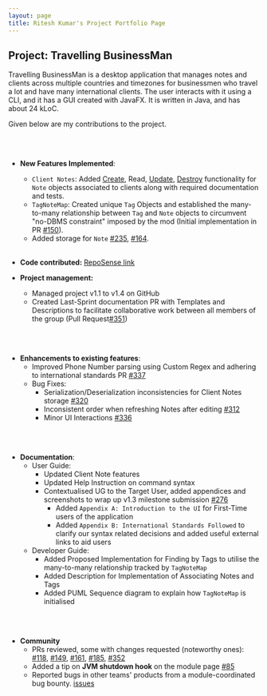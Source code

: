```yaml
---
layout: page
title: Ritesh Kumar's Project Portfolio Page
---
```


## Project: Travelling BusinessMan

Travelling BusinessMan is a desktop application that manages notes and clients across multiple countries and timezones for businessmen who travel a lot and have many international clients. The user interacts with it using a CLI, and it has a GUI created with JavaFX. It is written in Java, and has about 24 kLoC.

Given below are my contributions to the project.

<br/><br/>
* **New Features Implemented**:
  * `Client Notes`: Added [Create](https://github.com/AY2021S1-CS2103T-F11-4/tp/pull/134), Read, [Update](https://github.com/AY2021S1-CS2103T-F11-4/tp/pull/259), [Destroy](https://github.com/AY2021S1-CS2103T-F11-4/tp/pull/203) functionality for `Note` objects associated to clients along with required documentation and tests.  
  * `TagNoteMap`: Created unique `Tag` Objects and established the many-to-many relationship between `Tag` and `Note` objects to circumvent "no-DBMS constraint" imposed by the mod (Initial implementation in PR [#150](https://github.com/AY2021S1-CS2103T-F11-4/tp/pull/150)). 
  * Added storage for `Note` [#235](https://github.com/AY2021S1-CS2103T-F11-4/tp/pull/235), [#164](https://github.com/AY2021S1-CS2103T-F11-4/tp/pull/164).
<br/><br/>
* **Code contributed:** [RepoSense link](https://nus-cs2103-ay2021s1.github.io/tp-dashboard/#breakdown=true&search=rtshkmr&sort=groupTitle&sortWithin=title&since=2020-08-14&timeframe=commit&mergegroup=&groupSelect=groupByRepos&checkedFileTypes=docs~functional-code~test-code~other)

* **Project management:**
  * Managed project v1.1 to v1.4 on GitHub
  * Created Last-Sprint documentation PR with Templates and Descriptions to facilitate collaborative work between all members of the group (Pull Request[#351](https://github.com/AY2021S1-CS2103T-F11-4/tp/pull/351))
   
<br/><br/>

* **Enhancements to existing features**:
  * Improved Phone Number parsing using Custom Regex and adhering to international standards PR [#337](https://github.com/AY2021S1-CS2103T-F11-4/tp/pull/337)
  * Bug Fixes: 
    * Serialization/Deserialization inconsistencies for Client Notes storage [#320](https://github.com/AY2021S1-CS2103T-F11-4/tp/pull/320)
    * Inconsistent order when refreshing Notes after editing [#312](https://github.com/AY2021S1-CS2103T-F11-4/tp/pull/312)
    * Minor UI Interactions [#336](https://github.com/AY2021S1-CS2103T-F11-4/tp/pull/336)
    
<br/><br/>

* **Documentation**:
  * User Guide:
      * Updated Client Note features
      * Updated Help Instruction on command syntax
      * Contextualised UG to the Target User, added appendices and screenshots to wrap up v1.3 milestone submission [#276](https://github.com/AY2021S1-CS2103T-F11-4/tp/pull/276) 
        * Added `Appendix A: Introduction to the UI` for First-Time users of the application
        * Added `Appendix B: International Standards Followed` to clarify our syntax related decisions and added useful external links to aid users
  * Developer Guide:
      * Added Proposed Implementation for Finding by Tags to utilise the many-to-many relationship tracked by `TagNoteMap`
      * Added Description for Implementation of Associating Notes and Tags 
      * Added PUML Sequence diagram to explain how `TagNoteMap` is initialised
      
<br/><br/>
   
* **Community** 
  * PRs reviewed, some with changes requested (noteworthy ones): [#118](https://github.com/AY2021S1-CS2103T-F11-4/tp/pull/118), [#149](https://github.com/AY2021S1-CS2103T-F11-4/tp/pull/149), [#161](https://github.com/AY2021S1-CS2103T-F11-4/tp/pull/161), [#185](https://github.com/AY2021S1-CS2103T-F11-4/tp/pull/185), [#352](https://github.com/AY2021S1-CS2103T-F11-4/tp/pull/352)
  * Added a tip on **JVM shutdown hook** on the module page [#85](https://github.com/nus-cs2103-AY2021S1/forum/issues/85)
  * Reported bugs in other teams' products from a module-coordinated bug bounty. [issues](https://github.com/rtshkmr/ped/issues)
  
